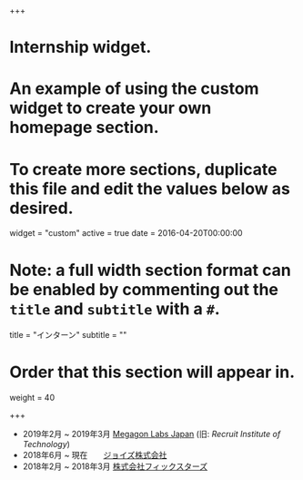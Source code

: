 +++
# Internship widget.
# An example of using the custom widget to create your own homepage section.
# To create more sections, duplicate this file and edit the values below as desired.
widget = "custom"
active = true
date = 2016-04-20T00:00:00

# Note: a full width section format can be enabled by commenting out the `title` and `subtitle` with a `#`.
title = "インターン"
subtitle = ""

# Order that this section will appear in.
weight = 40

+++

- 2019年2月 ~ 2019年3月 [Megagon Labs Japan](http://www.megagon.ai/) (旧: _Recruit Institute of Technology_)
- 2018年6月 ~ 現在 &nbsp;&nbsp;&nbsp;&nbsp;&nbsp;&nbsp;[ジョイズ株式会社](https://www.joyz.co.jp/)
- 2018年2月 ~ 2018年3月 [株式会社フィックスターズ](https://www.fixstars.com/)
